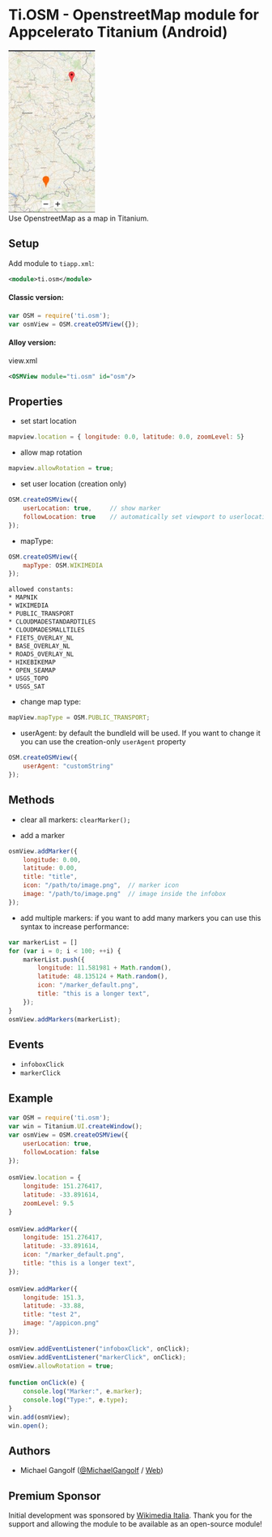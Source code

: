 # Ti.OSM - OpenstreetMap module for Appcelerato Titanium (Android)

<img src="screenshot.jpg"/><br/>
Use OpenstreetMap as a map in Titanium.

## Setup

Add module to `tiapp.xml`:

```xml
<module>ti.osm</module>
```

#### Classic version:
```javascript
var OSM = require('ti.osm');
var osmView = OSM.createOSMView({});
```

#### Alloy version:

view.xml
```xml
<OSMView module="ti.osm" id="osm"/>
```

## Properties

* set start location
```javascript
mapview.location = { longitude: 0.0, latitude: 0.0, zoomLevel: 5}
```

* allow map rotation
```javascript
mapview.allowRotation = true;
```

* set user location (creation only)
```javascript
OSM.createOSMView({
    userLocation: true,     // show marker
    followLocation: true    // automatically set viewport to userlocation
});
```

* mapType:
```javascript
OSM.createOSMView({
    mapType: OSM.WIKIMEDIA
});
```
    allowed constants:
    * MAPNIK
    * WIKIMEDIA
    * PUBLIC_TRANSPORT
    * CLOUDMADESTANDARDTILES
    * CLOUDMADESMALLTILES
    * FIETS_OVERLAY_NL
    * BASE_OVERLAY_NL
    * ROADS_OVERLAY_NL
    * HIKEBIKEMAP
    * OPEN_SEAMAP
    * USGS_TOPO
    * USGS_SAT


* change map type:
```javascript
mapView.mapType = OSM.PUBLIC_TRANSPORT;
```

* userAgent: by default the bundleId will be used. If you want to change it you can use the creation-only `userAgent` property
```javascript
OSM.createOSMView({
    userAgent: "customString"
});
```

## Methods

* clear all markers:
`clearMarker();`

* add a marker
```javascript
osmView.addMarker({
    longitude: 0.00,
    latitude: 0.00,
    title: "title",
    icon: "/path/to/image.png",  // marker icon
    image: "/path/to/image.png"  // image inside the infobox
});
```

* add multiple markers: if you want to add many markers you can use this syntax to increase performance:
```javascript
var markerList = []
for (var i = 0; i < 100; ++i) {
	markerList.push({
		longitude: 11.581981 + Math.random(),
		latitude: 48.135124 + Math.random(),
		icon: "/marker_default.png",
		title: "this is a longer text",
	});
}
osmView.addMarkers(markerList);
```

## Events

* `infoboxClick`
* `markerClick`

## Example
```javascript
var OSM = require('ti.osm');
var win = Titanium.UI.createWindow();
var osmView = OSM.createOSMView({
    userLocation: true,
	followLocation: false
});

osmView.location = {
	longitude: 151.276417,
	latitude: -33.891614,
	zoomLevel: 9.5
}

osmView.addMarker({
	longitude: 151.276417,
	latitude: -33.891614,
	icon: "/marker_default.png",
	title: "this is a longer text",
});

osmView.addMarker({
	longitude: 151.3,
	latitude: -33.88,
	title: "test 2",
	image: "/appicon.png"
});

osmView.addEventListener("infoboxClick", onClick);
osmView.addEventListener("markerClick", onClick);
osmView.allowRotation = true;

function onClick(e) {
	console.log("Marker:", e.marker);
	console.log("Type:", e.type);
}
win.add(osmView);
win.open();
```


## Authors

* Michael Gangolf (<a href="https://github.com/m1ga">@MichaelGangolf</a> / <a href="https://www.migaweb.de">Web</a>)

## Premium Sponsor
Initial development was sponsored by <a href="https://www.wikimedia.it/">Wikimedia Italia</a>. Thank you for the support and allowing the module to be available as an open-source module!
